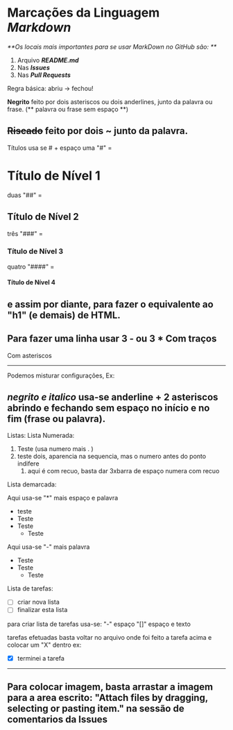 # Marcações da Linguagem *Markdown* 

_**Os locais mais importantes para se usar MarkDown no GitHub são: **_

1. Arquivo _**README.md**_
2. Nas _**Issues**_
3. Nas _**Pull Requests**_

Regra básica: abriu -> fechou!

**Negrito** feito por dois asteriscos ou dois anderlines, junto da palavra ou frase. (** palavra ou frase sem espaço **)

~~Riscado~~ feito por dois ~ junto da palavra.
---

Títulos usa se # + espaço
uma "#" = 
# Título de Nível 1
duas "##" =
## Título de Nível 2
três "###" = 
### Título de Nível 3
quatro "####" =
#### Título de Nível 4
e assim por diante, para fazer o equivalente ao "h1" (e demais) de HTML.
---
Para fazer uma linha usar 3 - ou 3 *
Com traços
---
Com asteriscos
***


Podemos misturar configurações, Ex:

_**negrito e italico**_ usa-se anderline + 2 asteriscos abrindo e fechando sem espaço no início e no fim (frase ou palavra).
---

Listas:
   Lista Numerada:

   1. Teste (usa numero mais  . )
   1. teste dois, aparencia na sequencia, mas o numero antes do ponto indifere
      1. aqui é com recuo, basta dar 3xbarra de espaço numera com recuo


Lista demarcada:

Aqui usa-se "*" mais espaço e palavra

* teste
* Teste
* Teste
   * Teste

Aqui usa-se "-" mais palavra
- Teste
- Teste
   - Teste   

Lista de tarefas:

- [ ] criar nova lista
- [ ] finalizar esta lista 

para criar lista de tarefas usa-se: "-" espaço "[]" espaço e texto

tarefas efetuadas basta voltar no arquivo onde foi feito a tarefa acima e colocar um "X" dentro ex:
- [X] terminei a tarefa
---

Para colocar imagem, basta arrastar a imagem para  a area escrito:
"Attach files by dragging, selecting or pasting item."
na sessão de comentarios da Issues
---
